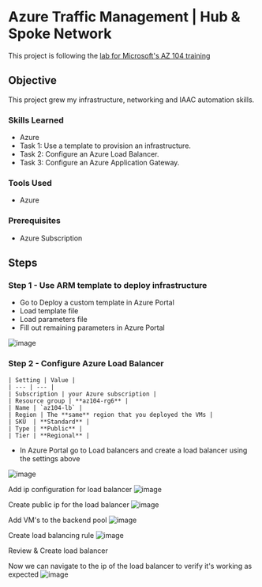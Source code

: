 # Azure Traffic Management | Hub & Spoke Network
This project is following the [lab for Microsoft's AZ 104 training](https://github.com/MicrosoftLearning/AZ-104-MicrosoftAzureAdministrator/blob/master/Instructions/Labs/LAB_06-Implement_Network_Traffic_Management.md)

## Objective
This project grew my infrastructure, networking and IAAC automation skills.

### Skills Learned

- Azure
- Task 1: Use a template to provision an infrastructure.
- Task 2: Configure an Azure Load Balancer.
- Task 3: Configure an Azure Application Gateway.

### Tools Used

- Azure

### Prerequisites 

- Azure Subscription

## Steps
### Step 1 - Use ARM template to deploy infrastructure
- Go to Deploy a custom template in Azure Portal
- Load template file
- Load parameters file
- Fill out remaining parameters in Azure Portal

![image](https://github.com/user-attachments/assets/fe9bc0f3-0225-4916-97af-a33c7d3dde1b)


### Step 2 - Configure Azure Load Balancer

    | Setting | Value |
    | --- | --- |
    | Subscription | your Azure subscription |
    | Resource group | **az104-rg6** |
    | Name | `az104-lb` |
    | Region | The **same** region that you deployed the VMs |
    | SKU  | **Standard** |
    | Type | **Public** |
    | Tier | **Regional** |

- In Azure Portal go to Load balancers and create a load balancer using the settings above

![image](https://github.com/user-attachments/assets/708ea4fc-f3fc-441d-9c9f-c7470eff4a7f)

Add ip configuration for load balancer
![image](https://github.com/user-attachments/assets/98f5c67b-0fc0-4e76-a16b-4fb26506c907)


Create public ip for the load balancer
![image](https://github.com/user-attachments/assets/04f6b126-c0a8-4d83-80c1-ae20cfc61394)

Add VM's to the backend pool
![image](https://github.com/user-attachments/assets/e9e8ed22-b49b-4976-985c-bf737ef8d442)

Create load balancing rule 
![image](https://github.com/user-attachments/assets/3852d7de-75bb-4b72-aa40-2f10f665a536)

Review & Create load balancer

Now we can navigate to the ip of the load balancer to verify it's working as expected
![image](https://github.com/user-attachments/assets/4f59b74a-5c64-4550-aee8-f6badde7b2eb)

